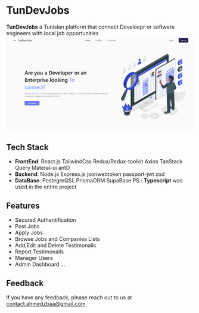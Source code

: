 # TunDevJobs 

 **TunDevJobs** a Tunisian platform that connect Develoepr or software engineers with local job opportunities  
![image](/Frontend/landingpage.png)
## Tech Stack

- **FrontEnd**: React.js TailwindCss Redux/Redux-toolkit Axios TanStack Query Materal-ui antD 
- **Backend**: Node.js Express.js jsonwebtoken passport-jwt zod
- **DataBase**: PostegreQSL PrismaORM SupaBase 
PS : **Typescript** was used in the entire project


## Features

- Secured Authentification
- Post Jobs
- Apply Jobs
- Browse Jobs and Companies Lists
- Add,Edit and Delete Testimonails
- Report Testimonails
- Manager Users
- Admin Dashboard ...

    
## Feedback

If you have any feedback, please reach out to us at contact.ahmedzbaa@gmail.com

